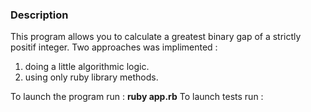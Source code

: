 ### Description
This program allows you to calculate a greatest binary gap of a strictly positif integer. Two approaches was implimented :
1. doing a little algorithmic logic.
2. using only ruby library methods.

  To launch the program run : **ruby app.rb**
  To launch tests run :
